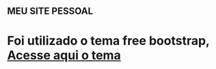 ## MEU SITE PESSOAL 

# Foi utilizado o tema free bootstrap, [Acesse aqui o tema](https://startbootstrap.com/theme/freelancer)
